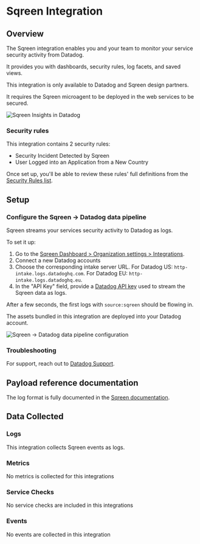 # Sqreen Integration

## Overview

The Sqreen integration enables you and your team to monitor your service security activity from Datadog.

It provides you with dashboards, security rules, log facets, and saved views.

This integration is only available to Datadog and Sqreen design partners. 

It requires the Sqreen microagent to be deployed in the web services to be secured. 

![Sqreen Insights in Datadog][1]

### Security rules

This integration contains 2 security rules: 
* Security Incident Detected by Sqreen
* User Logged into an Application from a New Country

Once set up, you'll be able to review these rules' full definitions from the [Security Rules list](2).

## Setup

### Configure the Sqreen -> Datadog data pipeline

Sqreen streams your services security activity to Datadog as logs.

To set it up:

1. Go to the [Sqreen Dashboard > Organization settings > Integrations](3).
2. Connect a new Datadog accounts
3. Choose the corresponding intake server URL. For Datadog US: `http-intake.logs.datadoghq.com`. For Datadog EU: `http-intake.logs.datadoghq.eu`.
4. In the "API Key" field, provide a [Datadog API key][4] used to stream the Sqreen data as logs.

After a few seconds, the first logs with `source:sqreen` should be flowing in. 

The assets bundled in this integration are deployed into your Datadog account.

![Sqreen -> Datadog data pipeline configuration][5]

### Troubleshooting

For support, reach out to [Datadog Support](/help).

## Payload reference documentation

The log format is fully documented in the [Sqreen documentation](6).

[1]: https://raw.githubusercontent.com/DataDog/integrations-extras/master/sqreen/images/sqreen_dashboard.png
[2]: https://app.datadoghq.com/security/configuration/rules?sort=rule&query=source%3Asqreen
[3]: https://my.sqreen.com/profile/organization/integrations
[4]: https://app.datadoghq.com/account/settings#api 
[5]: https://raw.githubusercontent.com/DataDog/integrations-extras/master/sqreen/images/sqreen_datadog_configuration.png
[6]: https://docs.sqreen.com/integrations/datadog-integration/

## Data Collected

### Logs

This integration collects Sqreen events as logs.

### Metrics

No metrics is collected for this integrations

### Service Checks

No service checks are included in this integrations

### Events

No events are collected in this integration
